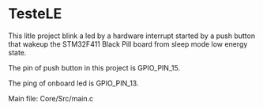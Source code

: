 # TesteLE

This litle project blink a led by a hardware interrupt started by a push button that wakeup the STM32F411 Black Pill board from sleep mode low energy state.

The pin of push button in this project is GPIO_PIN_15.

The ping of onboard led is GPIO_PIN_13.

Main file:  Core/Src/main.c
